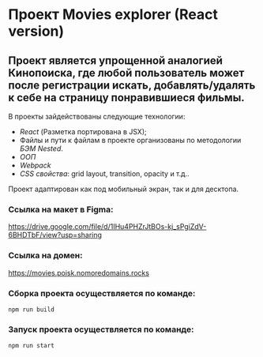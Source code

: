 # Проект Movies explorer (React version)

## Проект является упрощенной аналогией Кинопоиска, где любой пользователь может после регистрации искать, добавлять/удалять к себе на страницу понравившиеся фильмы.

В проекты зайдействованы следующие технологии:

* *React* (Разметка портирована в JSX);
* Файлы и пути к файлам в проекте организованы по методологии *БЭМ Nested*.
* *ООП*
* *Webpack*
* *CSS свойства*: grid layout, transition, opacity и т.д..

Проект адаптирован как под мобильный экран, так и для десктопа.

### Ссылка на макет в Figma:

https://drive.google.com/file/d/1IHu4PHZrJtBOs-kj_sPgiZdV-6BHDTbF/view?usp=sharing

### Ссылка на домен:

https://movies.poisk.nomoredomains.rocks

### Сборка проекта осуществляется по команде:

    npm run build

### Запуск проекта осуществляется по команде:

    npm run start

